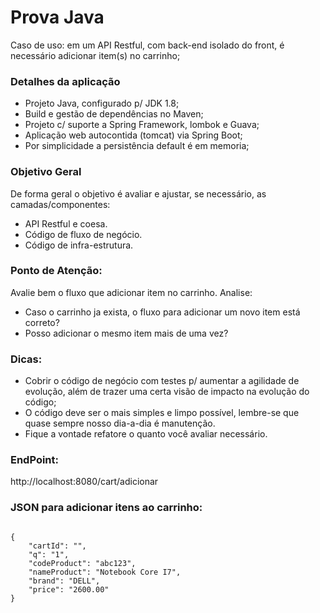 # Prova Java

Caso de uso: em um API Restful, com back-end isolado do front, é necessário adicionar item(s) no carrinho;

### Detalhes da aplicação

* Projeto Java, configurado p/ JDK 1.8;
* Build e gestão de dependências no Maven;
* Projeto c/ suporte a Spring Framework, lombok e Guava;
* Aplicação web autocontida (tomcat) via Spring Boot;
* Por simplicidade a persistência default é em memoria;

### Objetivo Geral 

De forma geral o objetivo é avaliar e ajustar, se necessário, as camadas/componentes:
* API Restful e coesa.
* Código de fluxo de negócio.
* Código de infra-estrutura.

### Ponto de Atenção:

Avalie bem o fluxo que adicionar item no carrinho. Analise:
* Caso o carrinho ja exista, o fluxo para adicionar um novo item está correto? 
* Posso adicionar o mesmo item mais de uma vez?

### Dicas:

* Cobrir o código de negócio com testes p/ aumentar a agilidade de evolução, além de trazer uma certa visão de impacto na evolução do código;
* O código deve ser o mais simples e limpo possível, lembre-se que quase sempre nosso dia-a-dia é manutenção.
* Fique a vontade refatore o quanto você avaliar necessário.

### EndPoint:
http://localhost:8080/cart/adicionar

### JSON para adicionar itens ao carrinho:
<code>
{
	"cartId": "",
	"q": "1",
	"codeProduct": "abc123",
	"nameProduct": "Notebook Core I7",
	"brand": "DELL",
	"price": "2600.00"
}
</code>
